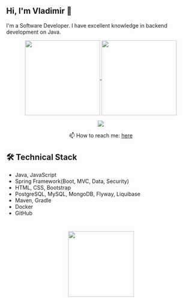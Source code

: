 ## Hi, I'm Vladimir 👋
I'm a Software Developer. I have excellent knowledge in backend development on Java.
<p align='center'>
<a href="https://github.com/vladimirGlinskikh/github-readme-stats">
  <img height=200 align="center" src="https://github-readme-stats.vercel.app/api?username=vladimirGlinskikh" />
</a>
<a href="https://github.com/vladimirGlinskikh/convoychat">
  <img height=200 align="center" src="https://github-readme-stats.vercel.app/api/top-langs?username=vladimirGlinskikh&layout=compact&langs_count=8&card_width=320" />
</a>
</p>

<p align='center'>
   <a href="https://t.me/VladimirGlinskikh">
       <img src="https://img.shields.io/badge/Telegram-2CA5E0?style=for-the-badge&logo=telegram&logoColor=white"/>
   </a>
  </p>
<p align='center'>
📫 How to reach me: <a href='mailto:vladimir.v.glinskikh@gmail.com'>here</a>
</p>

## 🛠 Technical Stack
*   Java, JavaScript
*   Spring Framework(Boot, MVC, Data, Security)
*   HTML, CSS, Bootstrap
*   PostgreSQL, MySQL, MongoDB, Flyway, Liquibase
*   Maven, Gradle
*   Docker
*   GitHub

<div align="center" style="margin: 40px 0">
   <a href="https://github.com/vladimirGlinskikh/github-profile-views-counter">
       <img width="175px" src="https://komarev.com/ghpvc/?username=vladimirGlinskikh&color=DE002D">
   </a>
</div>

